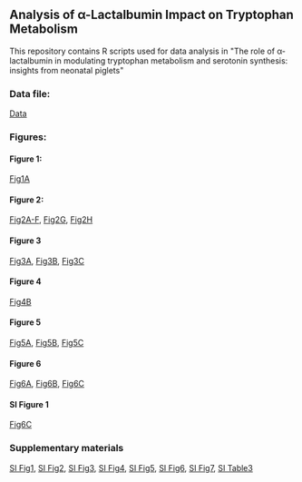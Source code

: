 ## Analysis of α-Lactalbumin Impact on Tryptophan Metabolism
This repository contains R scripts used for data analysis in "The role of α-lactalbumin in modulating tryptophan metabolism and serotonin synthesis: insights from neonatal piglets"

### Data file:
[Data](https://xuahe.github.io/piglet-aLac-tryptophan-study/Data/Data.xlsx)

### Figures:

#### Figure 1:
[Fig1A](https://xuahe.github.io/piglet-aLac-tryptophan-study/Figure_1/Fig1A_Formula_comp.html)

#### Figure 2:
[Fig2A-F](https://xuahe.github.io/piglet-aLac-tryptophan-study/Figure_2/Fig2A-F_Postprandial_response.html), 
[Fig2G](https://xuahe.github.io/piglet-aLac-tryptophan-study/Figure_2/Fig2G_Postprandial_Trp_individual_lineplots.html), 
[Fig2H](https://xuahe.github.io/piglet-aLac-tryptophan-study/Figure_2/Fig2H_Postprandial_Trp_at_120min_intake_relationship.html)

#### Figure 3
[Fig3A](https://xuahe.github.io/piglet-aLac-tryptophan-study/Figure_3/Fig3A_Free_trp_in_serum.html), 
[Fig3B](https://xuahe.github.io/piglet-aLac-tryptophan-study/Figure_3/Fig3B_Trp_levels.html),
[Fig3C](https://xuahe.github.io/piglet-aLac-tryptophan-study/Figure_3/Fig3C_Trp_to_LNAA_ratio.html)

#### Figure 4
[Fig4B](https://xuahe.github.io/piglet-aLac-tryptophan-study/Figure_4/Fig4B_Trp_metabolites_cor.html)

#### Figure 5
[Fig5A](https://xuahe.github.io/piglet-aLac-tryptophan-study/Figure_5/Fig5A_Trp_kyun_pathway_metabolites.html), 
[Fig5B](https://xuahe.github.io/piglet-aLac-tryptophan-study/Figure_5/Fig5B_Ketones.html), 
[Fig5C](https://xuahe.github.io/piglet-aLac-tryptophan-study/Figure_5/Fig5C_Serotonin.html)

#### Figure 6
[Fig6A](https://xuahe.github.io/piglet-aLac-tryptophan-study/Figure_6/Fig6A_Trp_metabolism_kynu_ratio.html), 
[Fig6B](https://xuahe.github.io/piglet-aLac-tryptophan-study/Figure_6/Fig6B_IFNgamma.html), 
[Fig6C](https://xuahe.github.io/piglet-aLac-tryptophan-study/Figure_6/Fig6C_Cortisol.html)

#### SI Figure 1
[Fig6C](https://xuahe.github.io/piglet-aLac-tryptophan-study/Figure_6/Fig6C_Cortisol.html)


### Supplementary materials
[SI Fig1](https://xuahe.github.io/piglet-aLac-tryptophan-study/SI_Figure_1/SI.Fig1_Weight_and_intake.html), 
[SI Fig2](https://xuahe.github.io/piglet-aLac-tryptophan-study/SI_Figure_2/SI.Fig2_Hb_and_Hct.html), 
[SI Fig3](https://xuahe.github.io/piglet-aLac-tryptophan-study/SI_Figure_3/SI.Fig3_hormones.html), 
[SI Fig4](https://xuahe.github.io/piglet-aLac-tryptophan-study/SI_Figure_4/SI.Fig4_Postprandial_metabolome_PCA.html), 
[SI Fig5](https://xuahe.github.io/piglet-aLac-tryptophan-study/SI_Figure_5/SI.Fig5_Postprandial_Trp_individual_lineplots.html), 
[SI Fig6](https://xuahe.github.io/piglet-aLac-tryptophan-study/SI_Figure_6/SI.Fig6_Overall_metabolome_difference_PCA.html), 
[SI Fig7](https://xuahe.github.io/piglet-aLac-tryptophan-study/SI_Figure_7/SI.Fig7_Brain_quinolinate.html), 
[SI Table3](https://xuahe.github.io/piglet-aLac-tryptophan-study/SI_Table_3/SI.Table3_organ_weight.html)





